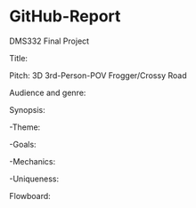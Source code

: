 # GitHub-Report
DMS332 Final Project

Title:

Pitch: 3D 3rd-Person-POV Frogger/Crossy Road

Audience and genre:

Synopsis:

-Theme:

-Goals:

-Mechanics:

-Uniqueness:

Flowboard:
